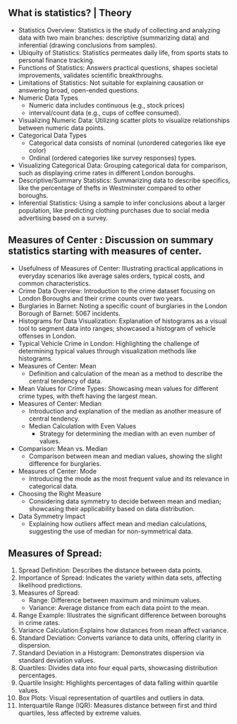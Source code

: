 
## What is statistics? | Theory
- Statistics Overview: Statistics is the study of collecting and analyzing data with two main branches: descriptive (summarizing data) and inferential (drawing conclusions from samples).
- Ubiquity of Statistics: Statistics permeates daily life, from sports stats to personal finance tracking.
- Functions of Statistics: Answers practical questions, shapes societal improvements, validates scientific breakthroughs.
- Limitations of Statistics: Not suitable for explaining causation or answering broad, open-ended questions.
- Numeric Data Types
  - Numeric data includes continuous (e.g., stock prices)
  - interval/count data (e.g., cups of coffee consumed).
- Visualizing Numeric Data: Utilizing scatter plots to visualize relationships between numeric data points.
- Categorical Data Types
  - Categorical data consists of nominal (unordered categories like eye color)
  - Ordinal (ordered categories like survey responses) types.
- Visualizing Categorical Data: Grouping categorical data for comparison, such as displaying crime rates in different London boroughs.
- Descriptive/Summary Statistics: Summarizing data to describe specifics, like the percentage of thefts in Westminster compared to other boroughs.
- Inferential Statistics: Using a sample to infer conclusions about a larger population, like predicting clothing purchases due to social media advertising based on a survey.


## Measures of Center : Discussion on summary statistics starting with measures of center.

- Usefulness of Measures of Center: Illustrating practical applications in everyday scenarios like average sales orders, typical costs, and common characteristics.
- Crime Data Overview: Introduction to the crime dataset focusing on London Boroughs and their crime counts over two years.
- Burglaries in Barnet: Noting a specific count of burglaries in the London Borough of Barnet: 5067 incidents.
- Histograms for Data Visualization: Explanation of histograms as a visual tool to segment data into ranges; showcased a histogram of vehicle offenses in London.
- Typical Vehicle Crime in London: Highlighting the challenge of determining typical values through visualization methods like histograms.
- Measures of Center: Mean
  - Definition and calculation of the mean as a method to describe the central tendency of data.
- Mean Values for Crime Types: Showcasing mean values for different crime types, with theft having the largest mean.
- Measures of Center: Median
  - Introduction and explanation of the median as another measure of central tendency.
  - Median Calculation with Even Values
    - Strategy for determining the median with an even number of values.
- Comparison: Mean vs. Median
  - Comparison between mean and median values, showing the slight difference for burglaries.
- Measures of Center: Mode
  - Introducing the mode as the most frequent value and its relevance in categorical data.
- Choosing the Right Measure
  - Considering data symmetry to decide between mean and median; showcasing their applicability based on data distribution.
- Data Symmetry Impact
  - Explaining how outliers affect mean and median calculations, suggesting the use of median for non-symmetrical data.

## Measures of Spread:

1. Spread Definition: Describes the distance between data points.
2. Importance of Spread: Indicates the variety within data sets, affecting likelihood predictions.
3. Measures of Spread:
    - Range: Difference between maximum and minimum values.
    - Variance: Average distance from each data point to the mean.
4. Range Example: Illustrates the significant difference between boroughs in crime rates.
5. Variance Calculation:Explains how distances from mean affect variance.
6. Standard Deviation: Converts variance to data units, offering clarity in dispersion.
7. Standard Deviation in a Histogram: Demonstrates dispersion via standard deviation values.
8. Quartiles: Divides data into four equal parts, showcasing distribution percentages.
9. Quartile Insight: Highlights percentages of data falling within quartile values.
10. Box Plots: Visual representation of quartiles and outliers in data.
11. Interquartile Range (IQR): Measures distance between first and third quartiles, less affected by extreme values.
  
